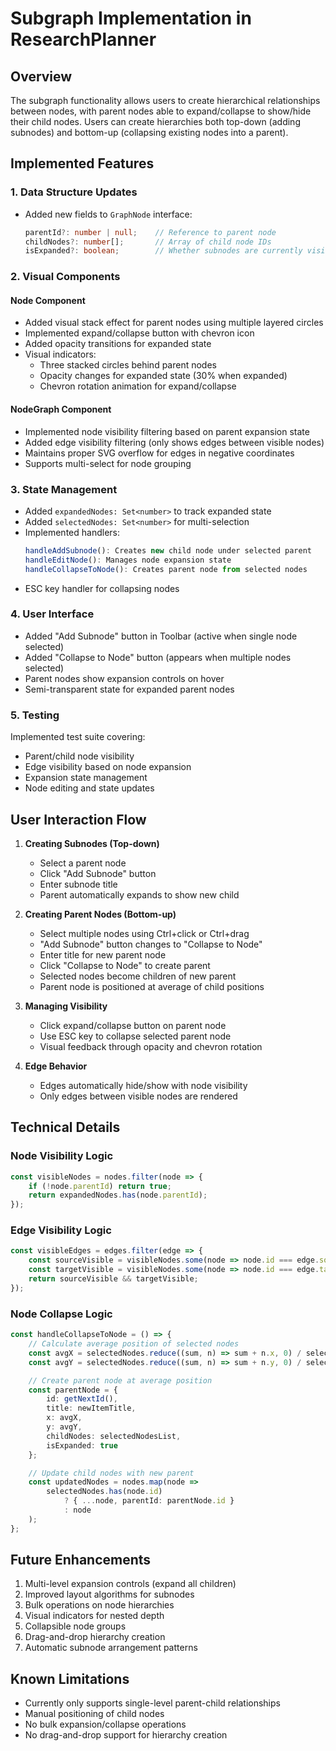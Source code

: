 # Subgraph Implementation in ResearchPlanner

## Overview
The subgraph functionality allows users to create hierarchical relationships between nodes, with parent nodes able to expand/collapse to show/hide their child nodes. Users can create hierarchies both top-down (adding subnodes) and bottom-up (collapsing existing nodes into a parent).

## Implemented Features

### 1. Data Structure Updates
- Added new fields to `GraphNode` interface:
  ```typescript
  parentId?: number | null;    // Reference to parent node
  childNodes?: number[];       // Array of child node IDs
  isExpanded?: boolean;        // Whether subnodes are currently visible
  ```

### 2. Visual Components

#### Node Component
- Added visual stack effect for parent nodes using multiple layered circles
- Implemented expand/collapse button with chevron icon
- Added opacity transitions for expanded state
- Visual indicators:
  - Three stacked circles behind parent nodes
  - Opacity changes for expanded state (30% when expanded)
  - Chevron rotation animation for expand/collapse

#### NodeGraph Component
- Implemented node visibility filtering based on parent expansion state
- Added edge visibility filtering (only shows edges between visible nodes)
- Maintains proper SVG overflow for edges in negative coordinates
- Supports multi-select for node grouping

### 3. State Management
- Added `expandedNodes: Set<number>` to track expanded state
- Added `selectedNodes: Set<number>` for multi-selection
- Implemented handlers:
  ```typescript
  handleAddSubnode(): Creates new child node under selected parent
  handleEditNode(): Manages node expansion state
  handleCollapseToNode(): Creates parent node from selected nodes
  ```
- ESC key handler for collapsing nodes

### 4. User Interface
- Added "Add Subnode" button in Toolbar (active when single node selected)
- Added "Collapse to Node" button (appears when multiple nodes selected)
- Parent nodes show expansion controls on hover
- Semi-transparent state for expanded parent nodes

### 5. Testing
Implemented test suite covering:
- Parent/child node visibility
- Edge visibility based on node expansion
- Expansion state management
- Node editing and state updates

## User Interaction Flow

1. **Creating Subnodes (Top-down)**
   - Select a parent node
   - Click "Add Subnode" button
   - Enter subnode title
   - Parent automatically expands to show new child

2. **Creating Parent Nodes (Bottom-up)**
   - Select multiple nodes using Ctrl+click or Ctrl+drag
   - "Add Subnode" button changes to "Collapse to Node"
   - Enter title for new parent node
   - Click "Collapse to Node" to create parent
   - Selected nodes become children of new parent
   - Parent node is positioned at average of child positions

3. **Managing Visibility**
   - Click expand/collapse button on parent node
   - Use ESC key to collapse selected parent node
   - Visual feedback through opacity and chevron rotation

4. **Edge Behavior**
   - Edges automatically hide/show with node visibility
   - Only edges between visible nodes are rendered

## Technical Details

### Node Visibility Logic
```typescript
const visibleNodes = nodes.filter(node => {
    if (!node.parentId) return true;
    return expandedNodes.has(node.parentId);
});
```

### Edge Visibility Logic
```typescript
const visibleEdges = edges.filter(edge => {
    const sourceVisible = visibleNodes.some(node => node.id === edge.source);
    const targetVisible = visibleNodes.some(node => node.id === edge.target);
    return sourceVisible && targetVisible;
});
```

### Node Collapse Logic
```typescript
const handleCollapseToNode = () => {
    // Calculate average position of selected nodes
    const avgX = selectedNodes.reduce((sum, n) => sum + n.x, 0) / selectedNodes.length;
    const avgY = selectedNodes.reduce((sum, n) => sum + n.y, 0) / selectedNodes.length;

    // Create parent node at average position
    const parentNode = {
        id: getNextId(),
        title: newItemTitle,
        x: avgX,
        y: avgY,
        childNodes: selectedNodesList,
        isExpanded: true
    };

    // Update child nodes with new parent
    const updatedNodes = nodes.map(node => 
        selectedNodes.has(node.id) 
            ? { ...node, parentId: parentNode.id }
            : node
    );
};
```

## Future Enhancements
1. Multi-level expansion controls (expand all children)
2. Improved layout algorithms for subnodes
3. Bulk operations on node hierarchies
4. Visual indicators for nested depth
5. Collapsible node groups
6. Drag-and-drop hierarchy creation
7. Automatic subnode arrangement patterns

## Known Limitations
- Currently only supports single-level parent-child relationships
- Manual positioning of child nodes
- No bulk expansion/collapse operations
- No drag-and-drop support for hierarchy creation 